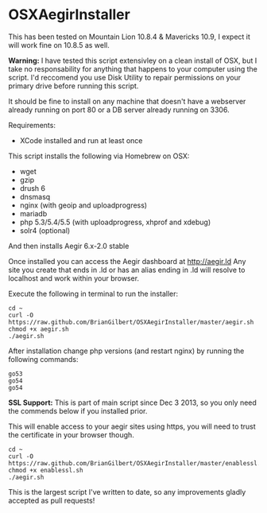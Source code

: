 OSXAegirInstaller
=================

This has been tested on Mountain Lion 10.8.4 & Mavericks 10.9, I expect it will work fine on 10.8.5 as well.

__Warning:__ I have tested this script extensivley on a clean install of OSX, but I take no responsability for anything that happens to your computer using the script.
I'd reccomend you use Disk Utility to repair permissions on your primary drive before running this script.

It should be fine to install on any machine that doesn't have a webserver already running on port 80 or a DB server already running on 3306.

Requirements:
* XCode installed and run at least once

This script installs the following via Homebrew on OSX:
* wget
* gzip
* drush 6
* dnsmasq
* nginx (with geoip and uploadprogress)
* mariadb
* php 5.3/5.4/5.5 (with uploadprogress, xhprof and xdebug)
* solr4 (optional)

And then installs Aegir 6.x-2.0 stable

Once installed you can access the Aegir dashboard at http://aegir.ld
Any site you create that ends in .ld or has an alias ending in .ld will resolve to localhost and work within your browser.

Execute the following in terminal to run the installer:

    cd ~
    curl -O https://raw.github.com/BrianGilbert/OSXAegirInstaller/master/aegir.sh
    chmod +x aegir.sh
    ./aegir.sh

After installation change php versions (and restart nginx) by running the following commands:

    go53
    go54
    go54

__SSL Support:__ This is part of main script since Dec 3 2013, so you only need the commends below if you installed prior.

This will enable access to your aegir sites using https, you will need to trust the certificate in your browser though.

    cd ~
    curl -O https://raw.github.com/BrianGilbert/OSXAegirInstaller/master/enablessl.sh
    chmod +x enablessl.sh
    ./aegir.sh

This is the largest script I've written to date, so any improvements gladly accepted as pull requests!

